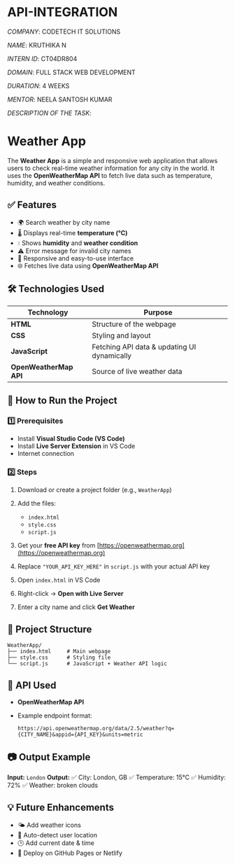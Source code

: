 # API-INTEGRATION

*COMPANY*: CODETECH IT SOLUTIONS

*NAME*: KRUTHIKA N

*INTERN ID*: CT04DR804

*DOMAIN*: FULL STACK WEB DEVELOPMENT

*DURATION*: 4 WEEKS

*MENTOR*: NEELA SANTOSH KUMAR

*DESCRIPTION OF THE TASK*:

# Weather App

The **Weather App** is a simple and responsive web application that allows users to check real-time weather information for any city in the world. It uses the **OpenWeatherMap API** to fetch live data such as temperature, humidity, and weather conditions.

## ✅ Features

* 🌍 Search weather by city name
* 🌡 Displays real-time **temperature (°C)**
* 💧 Shows **humidity** and **weather condition**
* ⚠ Error message for invalid city names
* 📱 Responsive and easy-to-use interface
* 🌐 Fetches live data using **OpenWeatherMap API**

## 🛠 Technologies Used

| Technology             | Purpose                                     |
| ---------------------- | ------------------------------------------- |
| **HTML**               | Structure of the webpage                    |
| **CSS**                | Styling and layout                          |
| **JavaScript**         | Fetching API data & updating UI dynamically |
| **OpenWeatherMap API** | Source of live weather data                 |

## 🚀 How to Run the Project

### 1️⃣ Prerequisites

* Install **Visual Studio Code (VS Code)**
* Install **Live Server Extension** in VS Code
* Internet connection

### 2️⃣ Steps

1. Download or create a project folder (e.g., `WeatherApp`)
2. Add the files:

   * `index.html`
   * `style.css`
   * `script.js`
3. Get your **free API key** from [https://openweathermap.org](https://openweathermap.org)
4. Replace `"YOUR_API_KEY_HERE"` in `script.js` with your actual API key
5. Open `index.html` in VS Code
6. Right-click → **Open with Live Server**
7. Enter a city name and click **Get Weather**

## 📁 Project Structure

```
WeatherApp/
├── index.html     # Main webpage
├── style.css      # Styling file
└── script.js      # JavaScript + Weather API logic
```

## 📌 API Used

* **OpenWeatherMap API**
* Example endpoint format:

  ```
  https://api.openweathermap.org/data/2.5/weather?q={CITY_NAME}&appid={API_KEY}&units=metric
  ```

## 📷 Output Example

**Input:** `London`
**Output:**
✅ City: London, GB
✅ Temperature: 15°C
✅ Humidity: 72%
✅ Weather: broken clouds

## 💡 Future Enhancements

* 🌤 Add weather icons
* 📍 Auto-detect user location
* 🕒 Add current date & time
* 🚀 Deploy on GitHub Pages or Netlify
